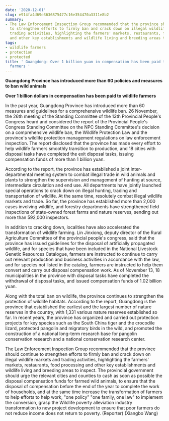 ```yaml
---
date: '2020-12-01'
slug: e914fa4d69e3636875477c16e354470a3311e8b2
summary:
- The Law Enforcement Inspection Group recommended that the province should continue
  to strengthen efforts to firmly ban and crack down on illegal wildlife markets and
  trading activities, highlighting the farmers' markets, restaurants, food processing
  and other key establishments and wildlife living and breeding areas to inspect.
tags:
- wildlife farmers
- protection
- protected
title: ' Guangdong: Over 1 billion yuan in compensation has been paid to wildlife
  farmers '
---
```


 **Guangdong Province has introduced more than 60 policies and measures to ban wild animals**

**Over 1 billion dollars in compensation has been paid to wildlife farmers**

In the past year, Guangdong Province has introduced more than 60 measures and guidelines for a comprehensive wildlife ban. 26 November, the 26th meeting of the Standing Committee of the 13th Provincial People's Congress heard and considered the report of the Provincial People's Congress Standing Committee on the NPC Standing Committee's decision on a comprehensive wildlife ban, the Wildlife Protection Law and the province's wildlife protection management regulations on law enforcement inspection. The report disclosed that the province has made every effort to help wildlife farmers smoothly transition to production, and 18 cities with disposal tasks have completed the exit disposal tasks, issuing compensation funds of more than 1 billion yuan.

According to the report, the province has established a joint inter-departmental meeting system to combat illegal trade in wild animals and plants to strengthen the supervision and management of hunting at source, intermediate circulation and end use. All departments have jointly launched special operations to crack down on illegal hunting, trading and transportation of wildlife. At the same time, resolutely combat illegal wildlife markets and trade. So far, the province has established more than 2,000 cases involving wildlife, and forestry departments have strengthened field inspections of state-owned forest farms and nature reserves, sending out more than 592,000 inspectors.

In addition to cracking down, localities have also accelerated the transformation of wildlife farming. Lin Jinxiong, deputy director of the Rural Agriculture Committee of the provincial people's congress, said that the province has issued guidelines for the disposal of artificially propagated wildlife, and for species that have been included in the National Livestock Genetic Resources Catalogue, farmers are instructed to continue to carry out relevant production and business activities in accordance with the law, and for species not listed in the catalog, farmers are instructed to help them convert and carry out disposal compensation work. As of November 13, 18 municipalities in the province with disposal tasks have completed the withdrawal of disposal tasks, and issued compensation funds of 1.02 billion yuan.

Along with the total ban on wildlife, the province continues to strengthen the protection of wildlife habitats. According to the report, Guangdong is the province that established the earliest and the largest number of nature reserves in the country, with 1,331 various nature reserves established so far. In recent years, the province has organized and carried out protection projects for key species such as the South China tiger and the crocodile lizard, protected pangolin and migratory birds in the wild, and promoted the construction of a national long-term research base for pangolin conservation research and a national conservation research center.

The Law Enforcement Inspection Group recommended that the province should continue to strengthen efforts to firmly ban and crack down on illegal wildlife markets and trading activities, highlighting the farmers' markets, restaurants, food processing and other key establishments and wildlife living and breeding areas to inspect. The provincial government should urge the relevant cities and counties to cash as soon as possible the disposal compensation funds for farmed wild animals, to ensure that the disposal of compensation before the end of the year to complete the work of households, and at the same time increase the transformation of farmers to help efforts to help work, "one policy" "one family, one law" to implement the conversion, grasp the Wildlife poverty alleviation industry transformation to new project development to ensure that poor farmers do not reduce income does not return to poverty. (Reporter)
(Xiangbo Wang)

 
        